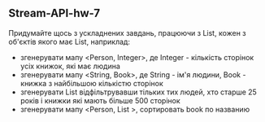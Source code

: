 ## Stream-API-hw-7

Придумайте щось з ускладнених завдань, працюючи з List<Person>, кожен з об'єктів якого має List<Book>, наприклад:

- згенерувати мапу <Person, Integer>, де Integer - кількість сторінок усіх книжок, які має людина
- згенерувати мапу <String, Book>, де String - ім'я людини, Book - книжка з найбільшою кількістю сторінок
- згенерувати List<Book> відфільтрувавши тільких тих людей, хто старше 25 років і книжки які мають більше 500 сторінок
- згенерувати мапу <Person, List <Book> >, сортировать book по названию
